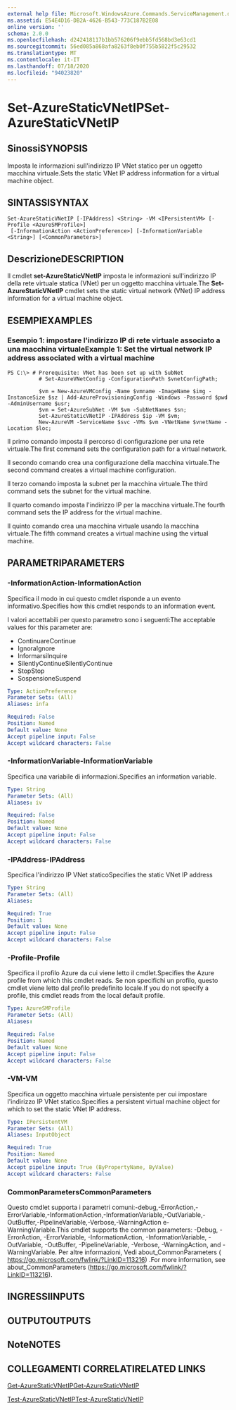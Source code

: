 ```yaml
---
external help file: Microsoft.WindowsAzure.Commands.ServiceManagement.dll-Help.xml
ms.assetid: E54E4D16-DB2A-4626-B543-773C187B2E08
online version: ''
schema: 2.0.0
ms.openlocfilehash: d242418117b1bb576206f9ebb5fd568bd3e63cd1
ms.sourcegitcommit: 56ed085a868afa8263f8eb0f755b5822f5c29532
ms.translationtype: MT
ms.contentlocale: it-IT
ms.lasthandoff: 07/18/2020
ms.locfileid: "94023820"
---
```

# <span data-ttu-id="a091a-101">Set-AzureStaticVNetIP</span><span class="sxs-lookup"><span data-stu-id="a091a-101">Set-AzureStaticVNetIP</span></span>

## <span data-ttu-id="a091a-102">Sinossi</span><span class="sxs-lookup"><span data-stu-id="a091a-102">SYNOPSIS</span></span>
<span data-ttu-id="a091a-103">Imposta le informazioni sull'indirizzo IP VNet statico per un oggetto macchina virtuale.</span><span class="sxs-lookup"><span data-stu-id="a091a-103">Sets the static VNet IP address information for a virtual machine object.</span></span>

## <span data-ttu-id="a091a-104">SINTASSI</span><span class="sxs-lookup"><span data-stu-id="a091a-104">SYNTAX</span></span>

```
Set-AzureStaticVNetIP [-IPAddress] <String> -VM <IPersistentVM> [-Profile <AzureSMProfile>]
 [-InformationAction <ActionPreference>] [-InformationVariable <String>] [<CommonParameters>]
```

## <span data-ttu-id="a091a-105">Descrizione</span><span class="sxs-lookup"><span data-stu-id="a091a-105">DESCRIPTION</span></span>
<span data-ttu-id="a091a-106">Il cmdlet **set-AzureStaticVNetIP** imposta le informazioni sull'indirizzo IP della rete virtuale statica (VNet) per un oggetto macchina virtuale.</span><span class="sxs-lookup"><span data-stu-id="a091a-106">The **Set-AzureStaticVNetIP** cmdlet sets the static virtual network (VNet) IP address information for a virtual machine object.</span></span>

## <span data-ttu-id="a091a-107">ESEMPI</span><span class="sxs-lookup"><span data-stu-id="a091a-107">EXAMPLES</span></span>

### <span data-ttu-id="a091a-108">Esempio 1: impostare l'indirizzo IP di rete virtuale associato a una macchina virtuale</span><span class="sxs-lookup"><span data-stu-id="a091a-108">Example 1: Set the virtual network IP address associated with a virtual machine</span></span>
```
PS C:\> # Prerequisite: VNet has been set up with SubNet
          # Set-AzureVNetConfig -ConfigurationPath $vnetConfigPath;

          $vm = New-AzureVMConfig -Name $vmname -ImageName $img -InstanceSize $sz | Add-AzureProvisioningConfig -Windows -Password $pwd -AdminUsername $usr;
          $vm = Set-AzureSubNet -VM $vm -SubNetNames $sn;
          Set-AzureStaticVNetIP -IPAddress $ip -VM $vm;
          New-AzureVM -ServiceName $svc -VMs $vm -VNetName $vnetName -Location $loc;
```

<span data-ttu-id="a091a-109">Il primo comando imposta il percorso di configurazione per una rete virtuale.</span><span class="sxs-lookup"><span data-stu-id="a091a-109">The first command sets the configuration path for a virtual network.</span></span>

<span data-ttu-id="a091a-110">Il secondo comando crea una configurazione della macchina virtuale.</span><span class="sxs-lookup"><span data-stu-id="a091a-110">The second command creates a virtual machine configuration.</span></span>

<span data-ttu-id="a091a-111">Il terzo comando imposta la subnet per la macchina virtuale.</span><span class="sxs-lookup"><span data-stu-id="a091a-111">The third command sets the subnet for the virtual machine.</span></span>

<span data-ttu-id="a091a-112">Il quarto comando imposta l'indirizzo IP per la macchina virtuale.</span><span class="sxs-lookup"><span data-stu-id="a091a-112">The fourth command sets the IP address for the virtual machine.</span></span>

<span data-ttu-id="a091a-113">Il quinto comando crea una macchina virtuale usando la macchina virtuale.</span><span class="sxs-lookup"><span data-stu-id="a091a-113">The fifth command creates a virtual machine using the virtual machine.</span></span>

## <span data-ttu-id="a091a-114">PARAMETRI</span><span class="sxs-lookup"><span data-stu-id="a091a-114">PARAMETERS</span></span>

### <span data-ttu-id="a091a-115">-InformationAction</span><span class="sxs-lookup"><span data-stu-id="a091a-115">-InformationAction</span></span>
<span data-ttu-id="a091a-116">Specifica il modo in cui questo cmdlet risponde a un evento informativo.</span><span class="sxs-lookup"><span data-stu-id="a091a-116">Specifies how this cmdlet responds to an information event.</span></span>

<span data-ttu-id="a091a-117">I valori accettabili per questo parametro sono i seguenti:</span><span class="sxs-lookup"><span data-stu-id="a091a-117">The acceptable values for this parameter are:</span></span>

- <span data-ttu-id="a091a-118">Continuare</span><span class="sxs-lookup"><span data-stu-id="a091a-118">Continue</span></span>
- <span data-ttu-id="a091a-119">Ignora</span><span class="sxs-lookup"><span data-stu-id="a091a-119">Ignore</span></span>
- <span data-ttu-id="a091a-120">Informarsi</span><span class="sxs-lookup"><span data-stu-id="a091a-120">Inquire</span></span>
- <span data-ttu-id="a091a-121">SilentlyContinue</span><span class="sxs-lookup"><span data-stu-id="a091a-121">SilentlyContinue</span></span>
- <span data-ttu-id="a091a-122">Stop</span><span class="sxs-lookup"><span data-stu-id="a091a-122">Stop</span></span>
- <span data-ttu-id="a091a-123">Sospensione</span><span class="sxs-lookup"><span data-stu-id="a091a-123">Suspend</span></span>

```yaml
Type: ActionPreference
Parameter Sets: (All)
Aliases: infa

Required: False
Position: Named
Default value: None
Accept pipeline input: False
Accept wildcard characters: False
```

### <span data-ttu-id="a091a-124">-InformationVariable</span><span class="sxs-lookup"><span data-stu-id="a091a-124">-InformationVariable</span></span>
<span data-ttu-id="a091a-125">Specifica una variabile di informazioni.</span><span class="sxs-lookup"><span data-stu-id="a091a-125">Specifies an information variable.</span></span>

```yaml
Type: String
Parameter Sets: (All)
Aliases: iv

Required: False
Position: Named
Default value: None
Accept pipeline input: False
Accept wildcard characters: False
```

### <span data-ttu-id="a091a-126">-IPAddress</span><span class="sxs-lookup"><span data-stu-id="a091a-126">-IPAddress</span></span>
<span data-ttu-id="a091a-127">Specifica l'indirizzo IP VNet statico</span><span class="sxs-lookup"><span data-stu-id="a091a-127">Specifies the static VNet IP address</span></span>

```yaml
Type: String
Parameter Sets: (All)
Aliases: 

Required: True
Position: 1
Default value: None
Accept pipeline input: False
Accept wildcard characters: False
```

### <span data-ttu-id="a091a-128">-Profile</span><span class="sxs-lookup"><span data-stu-id="a091a-128">-Profile</span></span>
<span data-ttu-id="a091a-129">Specifica il profilo Azure da cui viene letto il cmdlet.</span><span class="sxs-lookup"><span data-stu-id="a091a-129">Specifies the Azure profile from which this cmdlet reads.</span></span>
<span data-ttu-id="a091a-130">Se non specifichi un profilo, questo cmdlet viene letto dal profilo predefinito locale.</span><span class="sxs-lookup"><span data-stu-id="a091a-130">If you do not specify a profile, this cmdlet reads from the local default profile.</span></span>

```yaml
Type: AzureSMProfile
Parameter Sets: (All)
Aliases: 

Required: False
Position: Named
Default value: None
Accept pipeline input: False
Accept wildcard characters: False
```

### <span data-ttu-id="a091a-131">-VM</span><span class="sxs-lookup"><span data-stu-id="a091a-131">-VM</span></span>
<span data-ttu-id="a091a-132">Specifica un oggetto macchina virtuale persistente per cui impostare l'indirizzo IP VNet statico.</span><span class="sxs-lookup"><span data-stu-id="a091a-132">Specifies a persistent virtual machine object for which to set the static VNet IP address.</span></span>

```yaml
Type: IPersistentVM
Parameter Sets: (All)
Aliases: InputObject

Required: True
Position: Named
Default value: None
Accept pipeline input: True (ByPropertyName, ByValue)
Accept wildcard characters: False
```

### <span data-ttu-id="a091a-133">CommonParameters</span><span class="sxs-lookup"><span data-stu-id="a091a-133">CommonParameters</span></span>
<span data-ttu-id="a091a-134">Questo cmdlet supporta i parametri comuni:-debug,-ErrorAction,-ErrorVariable,-InformationAction,-InformationVariable,-OutVariable,-OutBuffer,-PipelineVariable,-Verbose,-WarningAction e-WarningVariable.</span><span class="sxs-lookup"><span data-stu-id="a091a-134">This cmdlet supports the common parameters: -Debug, -ErrorAction, -ErrorVariable, -InformationAction, -InformationVariable, -OutVariable, -OutBuffer, -PipelineVariable, -Verbose, -WarningAction, and -WarningVariable.</span></span> <span data-ttu-id="a091a-135">Per altre informazioni, Vedi about_CommonParameters ( https://go.microsoft.com/fwlink/?LinkID=113216) .</span><span class="sxs-lookup"><span data-stu-id="a091a-135">For more information, see about_CommonParameters (https://go.microsoft.com/fwlink/?LinkID=113216).</span></span>

## <span data-ttu-id="a091a-136">INGRESSI</span><span class="sxs-lookup"><span data-stu-id="a091a-136">INPUTS</span></span>

## <span data-ttu-id="a091a-137">OUTPUT</span><span class="sxs-lookup"><span data-stu-id="a091a-137">OUTPUTS</span></span>

## <span data-ttu-id="a091a-138">Note</span><span class="sxs-lookup"><span data-stu-id="a091a-138">NOTES</span></span>

## <span data-ttu-id="a091a-139">COLLEGAMENTI CORRELATI</span><span class="sxs-lookup"><span data-stu-id="a091a-139">RELATED LINKS</span></span>

[<span data-ttu-id="a091a-140">Get-AzureStaticVNetIP</span><span class="sxs-lookup"><span data-stu-id="a091a-140">Get-AzureStaticVNetIP</span></span>](./Get-AzureStaticVNetIP.md)

[<span data-ttu-id="a091a-141">Test-AzureStaticVNetIP</span><span class="sxs-lookup"><span data-stu-id="a091a-141">Test-AzureStaticVNetIP</span></span>](./Test-AzureStaticVNetIP.md)


